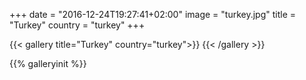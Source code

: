 +++
date = "2016-12-24T19:27:41+02:00"
image = "turkey.jpg"
title = "Turkey"
country = "turkey"
+++

{{< gallery title="Turkey" country="turkey">}}
{{< /gallery >}}

{{% galleryinit %}}
